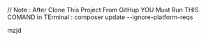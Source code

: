 // Note :
After Clone This Project From GitHup YOU Must Run THIS COMAND in TErminal :
composer update --ignore-platform-reqs

mzjd
